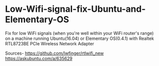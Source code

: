 # Low-Wifi-signal-fix-Ubuntu-and-Elementary-OS
Fix for low WiFi signals (when you're well within your WiFi router's range) on a machine running Ubuntu(16.04) or Elementary OS(0.4.1) with Realtek RTL8723BE PCIe Wireless Network Adapter

Sources- https://github.com/lwfinger/rtlwifi_new
         https://askubuntu.com/a/635629
